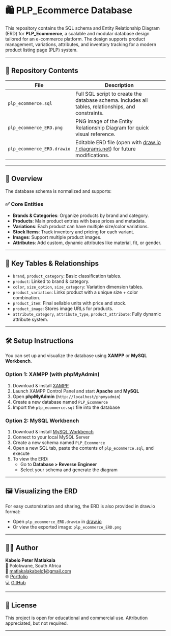 # 🛍️ PLP_Ecommerce Database

This repository contains the SQL schema and Entity Relationship Diagram (ERD) for **PLP_Ecommerce**, a scalable and modular database design tailored for an e-commerce platform. The design supports product management, variations, attributes, and inventory tracking for a modern product listing page (PLP) system.

---

## 📂 Repository Contents

| File | Description |
|------|-------------|
| `plp_ecommerce.sql` | Full SQL script to create the database schema. Includes all tables, relationships, and constraints. |
| `plp_ecommerce_ERD.png` | PNG image of the Entity Relationship Diagram for quick visual reference. |
| `plp_ecommerce_ERD.drawio` | Editable ERD file (open with [draw.io / diagrams.net](https://app.diagrams.net)) for future modifications. |

---

## 🧠 Overview

The database schema is normalized and supports:

### ✅ Core Entities

- **Brands & Categories**: Organize products by brand and category.
- **Products**: Main product entries with base prices and metadata.
- **Variations**: Each product can have multiple size/color variations.
- **Stock Items**: Track inventory and pricing for each variant.
- **Images**: Support multiple product images.
- **Attributes**: Add custom, dynamic attributes like material, fit, or gender.

---

## 🧱 Key Tables & Relationships

- `brand`, `product_category`: Basic classification tables.
- `product`: Linked to brand & category.
- `color`, `size_option`, `size_category`: Variation dimension tables.
- `product_variation`: Links product with a unique size + color combination.
- `product_item`: Final sellable units with price and stock.
- `product_image`: Stores image URLs for products.
- `attribute_category`, `attribute_type`, `product_attribute`: Fully dynamic attribute system.

---

## 🛠️ Setup Instructions

You can set up and visualize the database using **XAMPP** or **MySQL Workbench**.

### Option 1: XAMPP (with phpMyAdmin)

1. Download & install [XAMPP](https://www.apachefriends.org/index.html)
2. Launch XAMPP Control Panel and start **Apache** and **MySQL**
3. Open **phpMyAdmin** (`http://localhost/phpmyadmin`)
4. Create a new database named `PLP_Ecommerce`
5. Import the `plp_ecommerce.sql` file into the database

### Option 2: MySQL Workbench

1. Download & install [MySQL Workbench](https://dev.mysql.com/downloads/workbench/)
2. Connect to your local MySQL Server
3. Create a new schema named `PLP_Ecommerce`
4. Open a new SQL tab, paste the contents of `plp_ecommerce.sql`, and execute
5. To view the ERD:
   - Go to **Database > Reverse Engineer**
   - Select your schema and generate the diagram

---

## 🖼️ Visualizing the ERD

For easy customization and sharing, the ERD is also provided in draw.io format:

- Open `plp_ecommerce_ERD.drawio` in [draw.io](https://app.diagrams.net)
- Or view the exported image: `plp_ecommerce_ERD.png`

---

## 👨‍💻 Author

**Kabelo Peter Matlakala**  
📍 Polokwane, South Africa  
📧 [matlakalakabelo1@gmail.com](mailto:matlakalakabelo1@gmail.com)  
🌐 [Portfolio](https://delightplus.github.io/)  
💻 [GitHub](https://github.com/KabeloMatlakala)

---

## 📄 License

This project is open for educational and commercial use. Attribution appreciated, but not required.

---
